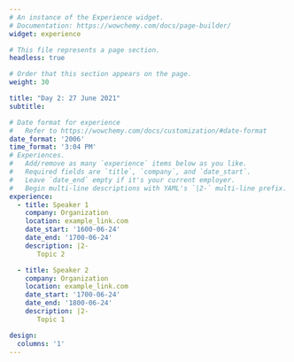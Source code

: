 ```yaml
---
# An instance of the Experience widget.
# Documentation: https://wowchemy.com/docs/page-builder/
widget: experience

# This file represents a page section.
headless: true

# Order that this section appears on the page.
weight: 30

title: "Day 2: 27 June 2021"
subtitle:

# Date format for experience
#   Refer to https://wowchemy.com/docs/customization/#date-format
date_format: '2006'
time_format: '3:04 PM'
# Experiences.
#   Add/remove as many `experience` items below as you like.
#   Required fields are `title`, `company`, and `date_start`.
#   Leave `date_end` empty if it's your current employer.
#   Begin multi-line descriptions with YAML's `|2-` multi-line prefix.
experience:
  - title: Speaker 1
    company: Organization
    location: example_link.com
    date_start: '1600-06-24'
    date_end: '1700-06-24'
    description: |2-
       Topic 2

  - title: Speaker 2
    company: Organization
    location: example_link.com
    date_start: '1700-06-24'
    date_end: '1800-06-24'
    description: |2-
       Topic 1

design:
  columns: '1'
---
```

